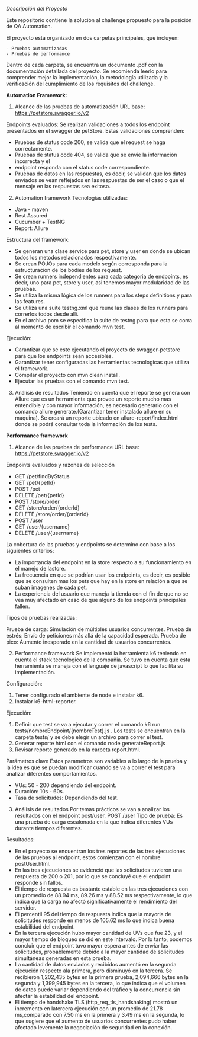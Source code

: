 *Descripción del Proyecto*

Este repositorio contiene la solución al challenge propuesto para la posición de QA Automation.

El proyecto está organizado en dos carpetas principales, que incluyen:

    - Pruebas automatizadas
    - Pruebas de performance

Dentro de cada carpeta, se encuentra un documento .pdf con la documentación detallada del proyecto. Se recomienda leerlo para comprender mejor la implementación, la metodología utilizada y la verificación del cumplimiento de los requisitos del challenge.


**Automation Framework:**
1. Alcance de las pruebas de automatización
URL base: https://petstore.swagger.io/v2

Endpoints evaluados:
Se realizan validaciones a todos los endpoint presentados en el swagger de petStore. Estas
validaciones comprenden:

- Pruebas de status code 200, se valida que el request se haga correctamente.
- Pruebas de status code 404, se valida que se envie la información incorrecta y el
- endpoint responda con el status code correspondiente.
- Pruebas de datos en las respuestas, es decir, se validan que los datos enviados se vean reflejados en las respuestas de ser el caso o que el mensaje en las respuestas sea exitoso.

2. Automation framework
Tecnologías utilizadas:

- Java - maven
- Rest Assured
- Cucumber + TestNG
- Report: Allure

Estructura del framework:

- Se generan una clase service para pet, store y user en donde se ubican todos los metodos relacionados respectivamente.
- Se crean POJOs para cada modelo según corresponda para la estructuración de los bodies de los request.
- Se crean runners independientes para cada categoria de endpoints, es decir, uno para pet, store y user, asi tenemos mayor modularidad de las pruebas.
- Se utiliza la misma lógica de los runners para los steps definitions y para las features.
- Se utiliza una suite testng.xml que reune las clases de los runners para correrlos todos desde alli.
- En el archivo pom se especifica la suite de testng para que esta se corra al momento de escribir el comando mvn test.

Ejecución:

- Garantizar que se este ejecutando el proyecto de swagger-petstore para que los endpoints sean accesibles.
- Garantizar tener configuradas las herramientas tecnologicas que utiliza el framework.
- Compilar el proyecto con mvn clean install.
- Ejecutar las pruebas con el comando mvn test.

3. Análisis de resultados
Teniendo en cuenta que el reporte se genera con Allure que es un herramienta que provee un reporte mucho mas entendible y con mayor información, es necesario generarlo con el comando allure generate.(Garantizar tener instalado allure en su maquina). Se creará un reporte ubicado en allure-report/index.html donde se podrá consultar toda la información de los tests.


**Performance framework**
1. Alcance de las pruebas de performance
URL base: https://petstore.swagger.io/v2

Endpoints evaluados y razones de selección

- GET /pet/findByStatus
- GET /pet/{petId}
- POST /pet
- DELETE /pet/{petId}
- POST /store/order
- GET /store/order/{orderId}
- DELETE /store/order/{orderId}
- POST /user
- GET /user/{username}
- DELETE /user/{username}

La cobertura de las pruebas y endpoints se determino con base a los siguientes criterios:

- La importancia del endpoint en la store respecto a su funcionamiento en el manejo de lastore.
- La frecuencia en que se podrían usar los endpoints, es decir, es posible que se consulten mas los pets que hay en la store en relación a que se suban imagenes de cada pet.
- La experiencia del usuario que maneja la tienda con el fin de que no se vea muy afectado en caso de que alguno de los endpoints principales fallen.

Tipos de pruebas realizadas:

Prueba de carga: Simulación de múltiples usuarios concurrentes.
Prueba de estrés: Envío de peticiones más allá de la capacidad esperada.
Prueba de pico: Aumento inesperado en la cantidad de usuarios concurrentes.

2. Performance framework
Se implementó la herramienta k6 teniendo en cuenta el stack tecnologico de la compañia. Se
tuvo en cuenta que esta herramienta se maneja con el lenguaje de javascript lo que facilita su
implementación.

Configuración:
1. Tener configurado el ambiente de node e instalar k6.
2. Instalar k6-html-reporter.

Ejecución:
1. Definir que test se va a ejecutar y correr el comando k6 run
tests/nombreEndpoint/{nombreTest}.js . Los tests se encuentran en la carpeta tests/ y se
debe elegir un archivo para correr el test.
2. Generar reporte html con el comando node generateReport.js
3. Revisar reporte generado en la carpeta report.html.

Parámetros clave
Estos parametros son variables a lo largo de la prueba y la idea es que se puedan modificar
cuando se va a correr el test para analizar diferentes comportamientos.

- VUs: 50 - 200 dependiendo del endpoint.
- Duración: 10s - 60s.
- Tasa de solicitudes: Dependiendo del test.

3. Análisis de resultados
Por temas prácticos se van a analizar los resultados con el endpoint post/user.
POST /user
Tipo de prueba: Es una prueba de carga escalonada en la que indica diferentes VUs durante
tiempos diferentes.

Resultados:
- En el proyecto se encuentran los tres reportes de las tres ejecuciones de las pruebas al endpoint, estos comienzan con el nombre postUser.html.
- En las tres ejecuciones se evidenció que las solicitudes tuvieron una respuesta de 200 o 201, por lo que se concluyé que el endpoint responde sin fallos.
- El tiempo de respuesta es bastante estable en las tres ejecuciones con un promedio de 88.94 ms, 89.26 ms y 88.52 ms respectivamente, lo que indica que la carga no afectó significativamente el rendimiento del servidor.
- El percentil 95 del tiempo de respuesta indica que la mayoria de solicitudes responde en menos de 105.62 ms lo que indica buena estabilidad del endpoint.
- En la tercera ejecución hubo mayor cantidad de UVs que fue 23, y el mayor tiempo de bloqueo se dió en este intervalo. Por lo tanto, podemos concluir que el endpoint tuvo mayor espera antes de enviar las solicitudes, probablemente debido a la mayor cantidad
de solicitudes simultáneas generadas en esta prueba.
- La cantidad de datos enviados y recibidos aumentó en la segunda ejecución respecto ala primera, pero disminuyó en la tercera. Se recibieron 1,202,435 bytes en la primera prueba, 2,094,666 bytes en la segunda y 1,399,945 bytes en la tercera, lo que indica
que el volumen de datos puede variar dependiendo del tráfico y la concurrencia sin afectar la estabilidad del endpoint.
- El tiempo de handshake TLS (http_req_tls_handshaking) mostró un incremento en latercera ejecución con un promedio de 21.78 ms,comparado con 7.50 ms en la primera y  3.49 ms en la segunda, lo que sugiere que el aumento de usuarios concurrentes pudo
haber afectado levemente la negociación de seguridad en la conexión.